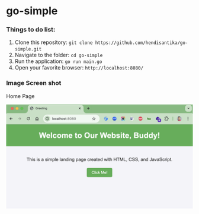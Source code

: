 # go-simple

### Things to do list:

1. Clone this repository: `git clone https://github.com/hendisantika/go-simple.git`
2. Navigate to the folder: `cd go-simple`
3. Run the application: `go run main.go`
4. Open your favorite browser: `http://localhost:8080/`

### Image Screen shot

Home Page

![Home Page](img/index.png "Home Page")

